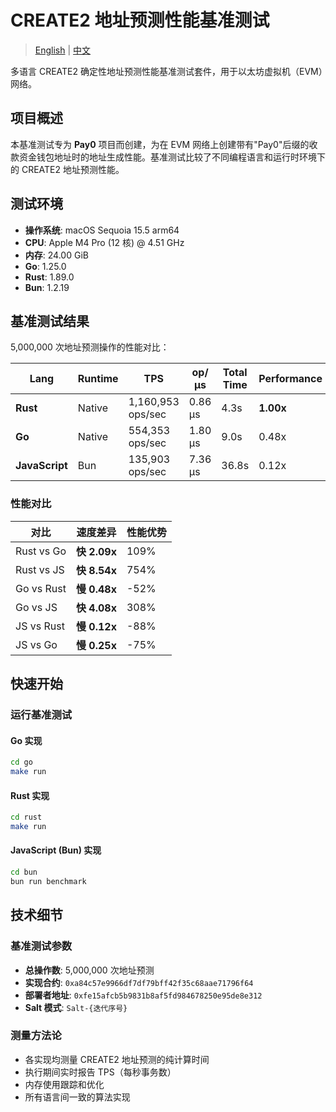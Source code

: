 # CREATE2 地址预测性能基准测试

> [English](README.md) | [中文](README_CN.md)

多语言 CREATE2 确定性地址预测性能基准测试套件，用于以太坊虚拟机（EVM）网络。

## 项目概述

本基准测试专为 **Pay0** 项目而创建，为在 EVM 网络上创建带有"Pay0"后缀的收款资金钱包地址时的地址生成性能。基准测试比较了不同编程语言和运行时环境下的 CREATE2 地址预测性能。

## 测试环境

- **操作系统**: macOS Sequoia 15.5 arm64
- **CPU**: Apple M4 Pro (12 核) @ 4.51 GHz
- **内存**: 24.00 GiB
- **Go**: 1.25.0
- **Rust**: 1.89.0
- **Bun**: 1.2.19

## 基准测试结果

5,000,000 次地址预测操作的性能对比：

| Lang           | Runtime | TPS               | op/μs   | Total Time | Performance |
| -------------- | ------- | ----------------- | ------- | ---------- | ----------- |
| **Rust**       | Native  | 1,160,953 ops/sec | 0.86 μs | 4.3s       | **1.00x**   |
| **Go**         | Native  | 554,353 ops/sec   | 1.80 μs | 9.0s       | 0.48x       |
| **JavaScript** | Bun     | 135,903 ops/sec   | 7.36 μs | 36.8s      | 0.12x       |

### 性能对比

| 对比       | 速度差异     | 性能优势 |
| ---------- | ------------ | -------- |
| Rust vs Go | **快 2.09x** | 109%     |
| Rust vs JS | **快 8.54x** | 754%     |
| Go vs Rust | **慢 0.48x** | -52%     |
| Go vs JS   | **快 4.08x** | 308%     |
| JS vs Rust | **慢 0.12x** | -88%     |
| JS vs Go   | **慢 0.25x** | -75%     |

## 快速开始

### 运行基准测试

#### Go 实现

```bash
cd go
make run
```

#### Rust 实现

```bash
cd rust
make run
```

#### JavaScript (Bun) 实现

```bash
cd bun
bun run benchmark
```

## 技术细节

### 基准测试参数

- **总操作数**: 5,000,000 次地址预测
- **实现合约**: `0xa84c57e9966df7df79bff42f35c68aae71796f64`
- **部署者地址**: `0xfe15afcb5b9831b8af5fd984678250e95de8e312`
- **Salt 模式**: `Salt-{迭代序号}`

### 测量方法论

- 各实现均测量 CREATE2 地址预测的纯计算时间
- 执行期间实时报告 TPS（每秒事务数）
- 内存使用跟踪和优化
- 所有语言间一致的算法实现
